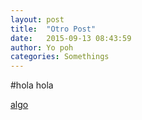 ```yaml
---
layout: post
title:  "Otro Post"
date:   2015-09-13 08:43:59
author: Yo poh
categories: Somethings
---
```



#hola hola

[algo](http://www.google.com)
